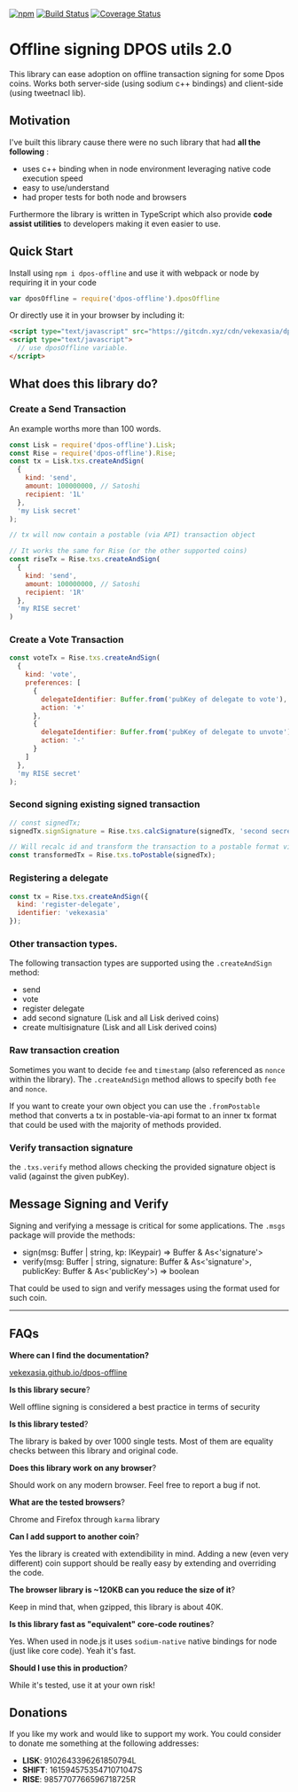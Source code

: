 [![npm](https://img.shields.io/npm/v/dpos-offline.svg)](https://npmjs.org/package/dpos-offline) [![Build Status](https://travis-ci.org/vekexasia/dpos-offline.svg?branch=master)](https://travis-ci.org/vekexasia/dpos-offline) [![Coverage Status](https://coveralls.io/repos/github/vekexasia/dpos-offline/badge.svg?branch=master)](https://coveralls.io/github/vekexasia/dpos-offline?branch=master)

# Offline signing DPOS utils 2.0

This library can ease adoption on offline transaction signing for some Dpos coins. Works both server-side (using sodium c++ bindings) and client-side (using tweetnacl lib).

## Motivation

I've built this library cause there were no such library that had **all the following** :
  - uses c++ binding when in node environment leveraging native code execution speed
  - easy to use/understand
  - had proper tests for both node and browsers

Furthermore the library is written in TypeScript which also provide **code assist utilities** to developers making it even easier to use.

## Quick Start

Install using `npm i dpos-offline` and use it with webpack or node by requiring it in your code

```javascript
var dposOffline = require('dpos-offline').dposOffline
```

Or directly use it in your browser by including it:

```html
<script type="text/javascript" src="https://gitcdn.xyz/cdn/vekexasia/dpos-offline/master/dist/browser/index.js"></script>
<script type="text/javascript">
  // use dposOffline variable.
</script>
```

## What does this library do?

### Create a Send Transaction

An example worths more than 100 words.

```javascript
const Lisk = require('dpos-offline').Lisk;
const Rise = require('dpos-offline').Rise;
const tx = Lisk.txs.createAndSign(
  {
    kind: 'send',
    amount: 100000000, // Satoshi
    recipient: '1L'
  },
  'my Lisk secret'
);

// tx will now contain a postable (via API) transaction object

// It works the same for Rise (or the other supported coins)
const riseTx = Rise.txs.createAndSign(
  {
    kind: 'send',
    amount: 100000000, // Satoshi
    recipient: '1R'
  },
  'my RISE secret'
)

```

### Create a Vote Transaction

```javascript
const voteTx = Rise.txs.createAndSign(
  {
    kind: 'vote',
    preferences: [
      {
        delegateIdentifier: Buffer.from('pubKey of delegate to vote'),
        action: '+'
      },
      {
        delegateIdentifier: Buffer.from('pubKey of delegate to unvote'),
        action: '-'
      }
    ]
  },
  'my RISE secret'
);
```

### Second signing existing signed transaction

```javascript
// const signedTx;
signedTx.signSignature = Rise.txs.calcSignature(signedTx, 'second secret');

// Will recalc id and transform the transaction to a postable format via API.
const transformedTx = Rise.txs.toPostable(signedTx);

```


### Registering a delegate

```javascript
const tx = Rise.txs.createAndSign({
  kind: 'register-delegate',
  identifier: 'vekexasia'
});
```

### Other transaction types.

The following transaction types are supported using the `.createAndSign` method:
 
 * send
 * vote
 * register delegate
 * add second signature (Lisk and all Lisk derived coins)
 * create multisignature (Lisk and all Lisk derived coins)
 
### Raw transaction creation

Sometimes you want to decide `fee` and `timestamp` (also referenced as `nonce` within the library). The `.createAndSign` method allows to specify both `fee` and `nonce`.

If you want to create your own object you can use the `.fromPostable` method that converts a tx in postable-via-api format to an inner tx format that could be used with the majority of methods provided.


### Verify transaction signature

the `.txs.verify` method allows checking the provided signature object is valid (against the given pubKey).


## Message Signing and Verify

Signing and verifying a message is critical for some applications. The `.msgs` package will provide the methods:

 * sign(msg: Buffer | string, kp: IKeypair) => Buffer & As<'signature'>
 * verify(msg: Buffer | string, signature: Buffer & As<'signature'>, publicKey: Buffer & As<'publicKey'>) => boolean

That could be used to sign and verify messages using the format used for such coin. 

---

## FAQs 

**Where can I find the documentation?**

[vekexasia.github.io/dpos-offline](https://vekexasia.github.io/dpos-offline/)

**Is this library secure**?

Well offline signing is considered a best practice in terms of security


**Is this library tested**? 

The library is baked by over 1000 single tests. Most of them are equality checks between this library and original code.


**Does this library work on any browser**?

Should work on any modern browser. Feel free to report a bug if not.


**What are the tested browsers**?

Chrome and Firefox through `karma` library 


**Can I add support to another coin**?

Yes the library is created with extendibility in mind. Adding a new (even very different) coin support should be really easy by extending and overriding the code.


**The browser library is ~120KB can you reduce the size of it**?

Keep in mind that, when gzipped, this library is about 40K.


**Is this library fast as "equivalent" core-code routines**?

Yes. When used in node.js it uses `sodium-native` native bindings for node (just like core code). Yeah it's fast.


**Should I use this in production**?

While it's tested, use it at your own risk!


## Donations

If you like my work and would like to support my work. You could consider to donate me something at the following addresses:

 - **LISK**: 9102643396261850794L
 - **SHIFT**: 16159457535471071047S
 - **RISE**: 9857707766596718725R
 
